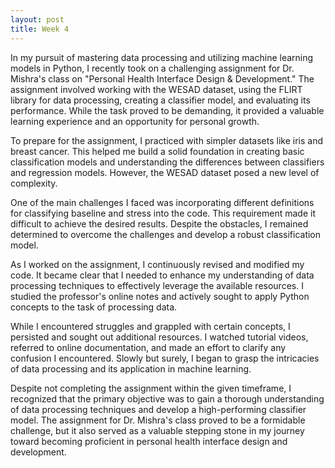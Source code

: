 ```yaml
---
layout: post
title: Week 4
---
```


In my pursuit of mastering data processing and utilizing machine learning models in Python, I recently took on a challenging assignment for Dr. Mishra's class on "Personal Health Interface Design & Development." The assignment involved working with the WESAD dataset, using the FLIRT library for data processing, creating a classifier model, and evaluating its performance. While the task proved to be demanding, it provided a valuable learning experience and an opportunity for personal growth.

To prepare for the assignment, I practiced with simpler datasets like iris and breast cancer. This helped me build a solid foundation in creating basic classification models and understanding the differences between classifiers and regression models. However, the WESAD dataset posed a new level of complexity.

One of the main challenges I faced was incorporating different definitions for classifying baseline and stress into the code. This requirement made it difficult to achieve the desired results. Despite the obstacles, I remained determined to overcome the challenges and develop a robust classification model.

As I worked on the assignment, I continuously revised and modified my code. It became clear that I needed to enhance my understanding of data processing techniques to effectively leverage the available resources. I studied the professor's online notes and actively sought to apply Python concepts to the task of processing data.

While I encountered struggles and grappled with certain concepts, I persisted and sought out additional resources. I watched tutorial videos, referred to online documentation, and made an effort to clarify any confusion I encountered. Slowly but surely, I began to grasp the intricacies of data processing and its application in machine learning.

Despite not completing the assignment within the given timeframe, I recognized that the primary objective was to gain a thorough understanding of data processing techniques and develop a high-performing classifier model. The assignment for Dr. Mishra's class proved to be a formidable challenge, but it also served as a valuable stepping stone in my journey toward becoming proficient in personal health interface design and development.
